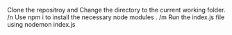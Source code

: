 Clone the repositroy and Change the directory to the current working folder. /n Use npm i to install the necessary node modules . /m Run the index.js file using nodemon index.js
